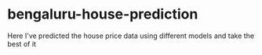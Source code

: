 # bengaluru-house-prediction
Here I've predicted the house price data using different models 
and take the best of it 
